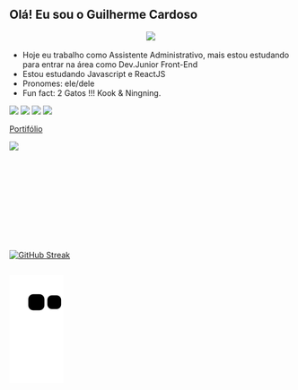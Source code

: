 ## Olá! Eu sou o Guilherme Cardoso


<p align="center">
  <a href="https://skillicons.dev">
    <img src="https://skills.thijs.gg/icons?i=js,ts,html,css,react,tailwind,git,sass,styledcomponents" />
  </a>
</p>


- Hoje eu trabalho como Assistente Administrativo, mais estou estudando para entrar na área como Dev.Junior Front-End
- Estou estudando Javascript e ReactJS
- Pronomes: ele/dele
-  Fun fact: 2 Gatos !!! Kook & Ningning.
<p> 
  <a href="https://www.instagram.com/guicardoso93/" target="_blank"><img src="https://img.shields.io/badge/-Instagram-ff69b4" target="_blank"></a>
  <a href="https://www.linkedin.com/in/guilherme-cardoso-35710b103/" target="_blank"><img src="https://img.shields.io/badge/-linkedin-blue" target="_blank"></a>
  <a href="mailto:guilherme_cardosogui@hotmail.com" target="_blank"><img src="https://img.shields.io/badge/-email-informational" target="_blank"></a>
   <a href="https://api.whatsapp.com/send?phone=5522999047309&text=Oi%20Esta%20falando%20com%20o%20Guilherme!" target="_blank"><img src="https://img.shields.io/badge/-whatsapp-success" target="_blank"></a>
</p>


<a href='http://portifolio-reactjs-2022.vercel.app/' target="_blank">Portifólio</a>


 <div style="display: flex; align-itens:center" align="center">
 
  <img height="180em"  align="center" src="https://github-readme-stats.vercel.app/api?username=GuilhermeCardoso93&show_icons=true&theme=tokyonight&include_all_commits=true&count_private=true"/>
 
  </div>
  <div  style="display: flex; align-itens:center" align="center"><br><br>
   
[![GitHub Streak](http://github-readme-streak-stats.herokuapp.com?user=GuilhermeCardoso93&theme=tokyonight&hide_border=true&border=DD2E7F)](https://git.io/streak-stats)
   
 </div>

 
 <div>
    
 
       
  ![Snake animation](https://github.com/GuilhermeCardoso93/GuilhermeCardoso93/blob/output/github-contribution-grid-snake.svg)

 
</div>
